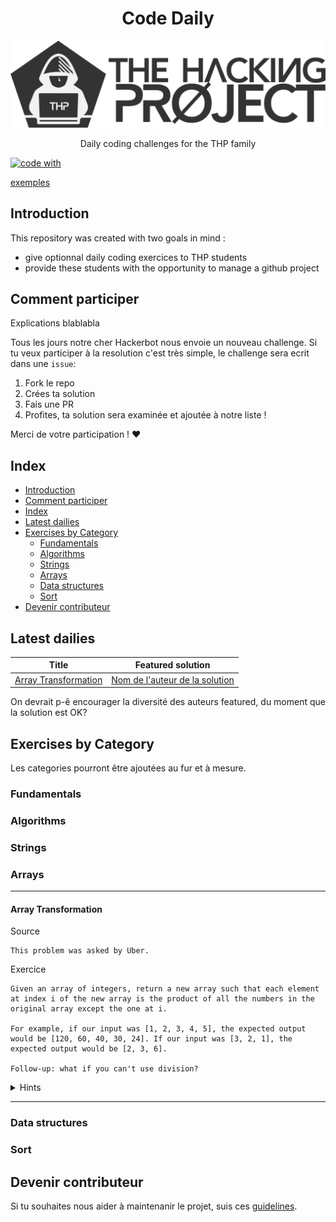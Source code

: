 <h1 align='center'>Code Daily</h1>


![alt-text](img/thp-logo.png)

<p align='center'>Daily coding challenges for the THP family</p>

<a href='http://thehackingproject.org/'>![code with](https://img.shields.io/badge/%3C%2F%3E%20with%20%E2%99%A5%20by-THP-ff69b4.svg)
</a>

[exemples](https://github.com/matiassingers/awesome-readme)
## Introduction
This repository was created with two goals in mind :

  - give optionnal daily coding exercices to THP students
  - provide these students with the opportunity to manage a github project

## Comment participer

Explications blablabla

Tous les jours notre cher Hackerbot nous envoie un nouveau challenge.
Si tu veux participer à la resolution c'est très simple, le challenge sera ecrit dans une `issue`:
  1. Fork le repo
  2. Crées ta solution
  3. Fais une PR
  4. Profites, ta solution sera examinée et ajoutée à notre liste !

Merci de votre participation ! :heart:

## Index
- [Introduction](#introduction)
- [Comment participer](#comment-participer)
- [Index](#index)
- [Latest dailies](#latest-dailies)
- [Exercises by Category](#exercises-by-category)
  - [Fundamentals](#fundamentals)
  - [Algorithms](#algorithms)
  - [Strings](#strings)
  - [Arrays](#arrays)
  - [Data structures](#data-structures)
  - [Sort](#sort)
- [Devenir contributeur](#devenir-contributeur)


## Latest dailies

|Title|Featured solution|
|-----|-----------------|
|[Array Transformation](#array-transformation)|[Nom de l'auteur de la solution](link-to-solution)|

On devrait p-ê encourager la diversité des auteurs featured, du moment que la solution est OK?

## Exercises by Category

Les categories pourront être ajoutées au fur et à mesure.

### Fundamentals
### Algorithms
### Strings
### Arrays
***
#### Array Transformation

Source
```
This problem was asked by Uber.
```

Exercice
```
Given an array of integers, return a new array such that each element at index i of the new array is the product of all the numbers in the original array except the one at i.

For example, if our input was [1, 2, 3, 4, 5], the expected output would be [120, 60, 40, 30, 24]. If our input was [3, 2, 1], the expected output would be [2, 3, 6].

Follow-up: what if you can't use division?
```
<details>
  <summary> Hints
  </summary>
  All the hints you wanna give but not show at first.
</details>

***

### Data structures
### Sort

## Devenir contributeur

Si tu souhaites nous aider à maintenanir le projet, suis ces [guidelines](docs/maintain.md).